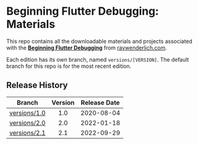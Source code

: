 # Beginning Flutter Debugging: Materials

This repo contains all the downloadable materials and projects associated with the **[Beginning Flutter Debugging](https://www.raywenderlich.com/library)** from [raywenderlich.com](https://www.raywenderlich.com).

Each edition has its own branch, named `versions/[VERSION]`. The default branch for this repo is for the most recent edition.

## Release History

| Branch                                                                                | Version | Release Date |
| ------------------------------------------------------------------------------------- |:-------:|:------------:|
| [versions/1.0](https://github.com/raywenderlich/video-fd-materials/tree/versions/1.0) | 1.0     | 2020-08-04   |
| [versions/2.0](https://github.com/raywenderlich/video-fd-materials/tree/versions/2.0) | 2.0     | 2022-01-18   |
| [versions/2.1](https://github.com/raywenderlich/video-fd-materials/tree/versions/2.1) | 2.1     | 2022-09-29   |